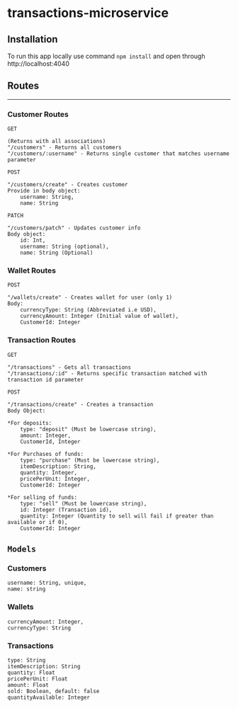 # transactions-microservice

## Installation
To run this app locally use command `npm install` and open through http://localhost:4040
## Routes
<hr />

### Customer Routes
`GET`

    (Returns with all associations)
    "/customers" - Returns all customers
    "/customers/:username" - Returns single customer that matches username parameter

`POST`

    "/customers/create" - Creates customer 
    Provide in body object: 
        username: String,
        name: String

`PATCH`

    "/customers/patch" - Updates customer info
    Body object:
        id: Int,
        username: String (optional),
        name: String (Optional)

### Wallet Routes
`POST`

    "/wallets/create" - Creates wallet for user (only 1)
    Body:
        currencyType: String (Abbreviated i.e USD),
        currencyAmount: Integer (Initial value of wallet),
        CustomerId: Integer

### Transaction Routes

`GET`

    "/transactions" - Gets all transactions
    "/transactions/:id" - Returns specific transaction matched with transaction id parameter

`POST`

    "/transactions/create" - Creates a transaction
    Body Object:

    *For deposits:
        type: "deposit" (Must be lowercase string),
        amount: Integer,
        CustomerId, Integer

    *For Purchases of funds:
        type: "purchase" (Must be lowercase string),
        itemDescription: String,
        quantity: Integer,
        pricePerUnit: Integer,
        CustomerId: Integer

    *For selling of funds:
        type: "sell" (Must be lowercase string),
        id: Integer (Transaction id),
        quantity: Integer (Quantity to sell will fail if greater than available or if 0),
        CustomerId: Integer
## `Models`
### Customers

    username: String, unique,
    name: string

### Wallets

    currencyAmount: Integer,
    currencyType: String

### Transactions

    type: String
    itemDescription: String
    quantity: Float
    pricePerUnit: Float
    amount: Float
    sold: Boolean, default: false
    quantityAvailable: Integer